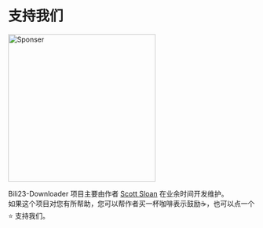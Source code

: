 # 支持我们

<img src="https://bili23.scott-sloan.cn/sponsor.png" alt="Sponser" style="width: 300px">

Bili23-Downloader 项目主要由作者 [Scott Sloan](https://github.com/ScottSloan) 在业余时间开发维护。  
如果这个项目对您有所帮助，您可以帮作者买一杯咖啡表示鼓励☕️，也可以点一个 ⭐️ 支持我们。